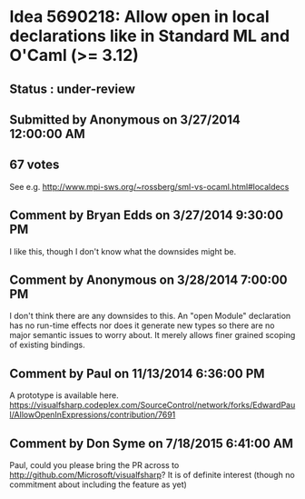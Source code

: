 # Idea 5690218: Allow open in local declarations like in Standard ML and O'Caml (>= 3.12) #

## Status : under-review

## Submitted by Anonymous on 3/27/2014 12:00:00 AM

## 67 votes

See e.g. http://www.mpi-sws.org/~rossberg/sml-vs-ocaml.html#localdecs


## Comment by Bryan Edds on 3/27/2014 9:30:00 PM

I like this, though I don't know what the downsides might be.

## Comment by Anonymous on 3/28/2014 7:00:00 PM

I don't think there are any downsides to this. An "open Module" declaration has no run-time effects nor does it generate new types so there are no major semantic issues to worry about. It merely allows finer grained scoping of existing bindings.

## Comment by Paul on 11/13/2014 6:36:00 PM

A prototype is available here.
https://visualfsharp.codeplex.com/SourceControl/network/forks/EdwardPaul/AllowOpenInExpressions/contribution/7691

## Comment by Don Syme on 7/18/2015 6:41:00 AM

Paul, could you please bring the PR across to http://github.com/Microsoft/visualfsharp? It is of definite interest (though no commitment about including the feature as yet)
